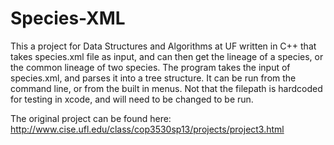 Species-XML
===========

This a project for Data Structures and Algorithms at UF written in C++ that takes species.xml file as input, and can then get the lineage of a species, or the common lineage of two species. The program takes the input of species.xml, and parses it into a tree structure. It can be run from the command line, or from the built in menus. Not that the filepath is hardcoded for testing in xcode, and will need to be changed to be run.

The original project can be found here: http://www.cise.ufl.edu/class/cop3530sp13/projects/project3.html
